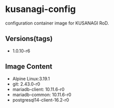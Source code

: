 # kusanagi-config

configuration container image for KUSANAGI RoD.

## Versions(tags)
- 1.0.10-r6

## Image Content
- Alpine Linux:3.19.1
- git: 2.43.0-r0
- mariadb-client: 10.11.6-r0
- mariadb-common: 10.11.6-r0
- postgresql14-client-16.2-r0

